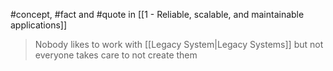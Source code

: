 #concept, #fact and #quote in [[1 - Reliable, scalable, and maintainable applications]]

 > Nobody likes to work with [[Legacy System|Legacy Systems]] but not everyone takes care to not create them
 